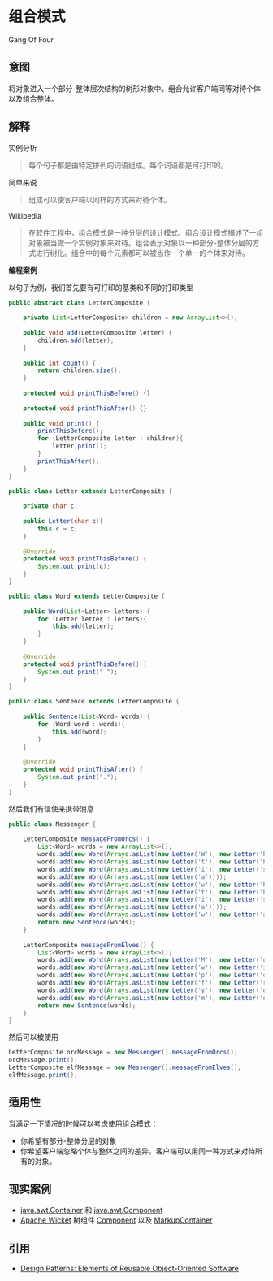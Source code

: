 # 组合模式

Gang Of Four

## 意图
将对象进入一个部分-整体层次结构的树形对象中。组合允许客户端同等对待个体以及组合整体。

## 解释

实例分析

> 每个句子都是由特定排列的词语组成。每个词语都是可打印的。

简单来说

> 组成可以使客户端以同样的方式来对待个体。

Wikipedia

> 在软件工程中，组合模式是一种分层的设计模式。组合设计模式描述了一组对象被当做一个实例对象来对待。组合表示对象以一种部分-整体分层的方式进行树化。组合中的每个元素都可以被当作一个单一的个体来对待。

**编程案例**

以句子为例，我们首先要有可打印的基类和不同的打印类型

```java
public abstract class LetterComposite {
    
    private List<LetterComposite> children = new ArrayList<>();
    
    public void add(LetterComposite letter) {
        children.add(letter);
    }
    
    public int count() {
        return children.size();
    }
    
    protected void printThisBefore() {}
    
    protected void printThisAfter() {}
    
    public void print() {
        printThisBefore();
        for (LetterComposite letter : children){
            letter.print();
        }
        printThisAfter();
    }
}

public class Letter extends LetterComposite {
    
    private char c;
    
    public Letter(char c){
        this.c = c;
    }
    
    @Override
    protected void printThisBefore() {
        System.out.print(c);
    }
}

public class Word extends LetterComposite {
    
    public Word(List<Letter> letters) {
        for (Letter letter : letters){
            this.add(letter);
        }
    }
    
    @Override
    protected void printThisBefore() {
        System.out.print(" ");
    }
}

public class Sentence extends LetterComposite {
    
    public Sentence(List<Word> words) {
        for (Word word : words){
            this.add(word);
        }
    }
    
    @Override
    protected void printThisAfter() {
        System.out.print(".");
    }
}
```

然后我们有信使来携带消息

```java
public class Messenger {
    
    LetterComposite messageFromOrcs() {
        List<Word> words = new ArrayList<>();
        words.add(new Word(Arrays.asList(new Letter('W'), new Letter('h'), new Letter('e'), new Letter('r'), new Letter('e'))));
        words.add(new Word(Arrays.asList(new Letter('t'), new Letter('h'), new Letter('e'), new Letter('r'), new Letter('e'))));
        words.add(new Word(Arrays.asList(new Letter('i'), new Letter('s'))));
        words.add(new Word(Arrays.asList(new Letter('a'))));
        words.add(new Word(Arrays.asList(new Letter('w'), new Letter('h'), new Letter('i'), new Letter('p'))));
        words.add(new Word(Arrays.asList(new Letter('t'), new Letter('h'), new Letter('e'), new Letter('r'), new Letter('e'))));
        words.add(new Word(Arrays.asList(new Letter('i'), new Letter('s'))));
        words.add(new Word(Arrays.asList(new Letter('a'))));
        words.add(new Word(Arrays.asList(new Letter('w'), new Letter('a'), new Letter('y'))));
        return new Sentence(words);
    }
    
    LetterComposite messageFromElves() {
        List<Word> words = new ArrayList<>();
        words.add(new Word(Arrays.asList(new Letter('M'), new Letter('u'), new Letter('c'), new Letter('h'))));
        words.add(new Word(Arrays.asList(new Letter('w'), new Letter('i'), new Letter('n'), new Letter('d'))));
        words.add(new Word(Arrays.asList(new Letter('p'), new Letter('o'), new Letter('u'), new Letter('r'), new Letter('s'))));
        words.add(new Word(Arrays.asList(new Letter('f'), new Letter('r'), new Letter('o'), new Letter('m'))));
        words.add(new Word(Arrays.asList(new Letter('y'), new Letter('o'), new Letter('u'), new Letter('r'))));
        words.add(new Word(Arrays.asList(new Letter('m'), new Letter('o'), new Letter('u'), new Letter('t'), new Letter('h'))));
        return new Sentence(words);
    }
}
```

然后可以被使用

```java
LetterComposite orcMessage = new Messenger().messageFromOrcs();
orcMessage.print();
LetterComposite elfMessage = new Messenger().messageFromElves();
elfMessage.print();
```

## 适用性
当满足一下情况的时候可以考虑使用组合模式：

* 你希望有部分-整体分层的对象
* 你希望客户端忽略个体与整体之间的差异。客户端可以用同一种方式来对待所有的对象。

## 现实案例

* [java.awt.Container](http://docs.oracle.com/javase/8/docs/api/java/awt/Container.html) 和 [java.awt.Component](http://docs.oracle.com/javase/8/docs/api/java/awt/Component.html)
* [Apache Wicket](https://github.com/apache/wicket) 树组件 [Component](https://github.com/apache/wicket/blob/91e154702ab1ff3481ef6cbb04c6044814b7e130/wicket-core/src/main/java/org/apache/wicket/Component.java) 以及 [MarkupContainer](https://github.com/apache/wicket/blob/b60ec64d0b50a611a9549809c9ab216f0ffa3ae3/wicket-core/src/main/java/org/apache/wicket/MarkupContainer.java)

## 引用

* [Design Patterns: Elements of Reusable Object-Oriented Software](http://www.amazon.com/Design-Patterns-Elements-Reusable-Object-Oriented/dp/0201633612)